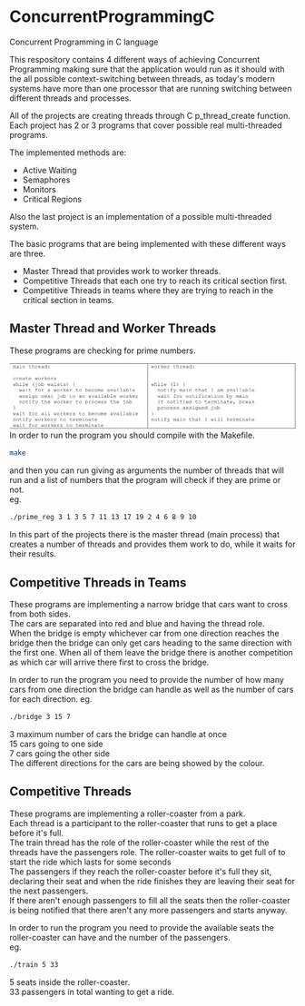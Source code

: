 # ConcurrentProgrammingC
Concurrent Programming in C language

This respository contains 4 different ways of achieving Concurrent Programming making sure that the application would run as it should with the all possible context-switching between threads, as today's modern systems have more than one processor that are running switching between different threads and processes. <br>

All of the projects are creating threads through C p_thread_create function.<br>
Each project has 2 or 3 programs that cover possible real multi-threaded programs.<br>

The implemented methods are:
- Active Waiting
- Semaphores
- Monitors
- Critical Regions
  
Also the last project is an implementation of a possible multi-threaded system.<br>

The basic programs that are being implemented with these different ways are three.

- Master Thread that provides work to worker threads.
- Competitive Threads that each one try to reach its critical section first.
- Competitive Threads in teams where they are trying to reach in the critical section in teams.


## Master Thread and Worker Threads

These programs are checking for prime numbers. <br>

![image](prime_number.png)
<br>
In order to run the program you should compile with the Makefile. <br>
```bash
make
```
and then you can run giving as arguments the number of threads that will run and a list of numbers that the program will check if they are prime or not. <br>
eg.<br>
```bash
./prime_reg 3 1 3 5 7 11 13 17 19 2 4 6 8 9 10
```

In this part of the projects there is the master thread (main process) that creates a number of threads and provides them work to do, while it waits for their results.

## Competitive Threads in Teams

These programs are implementing a narrow bridge that cars want to cross from both sides.<br>
The cars are separated into red and blue and having the thread role.<br>
When the bridge is empty whichever car from one direction reaches the bridge then the bridge can only get cars heading to the same direction with the first one. When all of them leave the bridge there is another competition as which car will arrive there first to cross the bridge. <br>

In order to run the program you need to provide the number of how many cars from one direction the bridge can handle as well as the number of cars for each direction.
eg.
```bash
./bridge 3 15 7
```

3 maximum number of cars the bridge can handle at once <br>
15 cars going to one side<br>
7 cars going the other side<br>
The different directions for the cars are being showed by the colour. <br>

## Competitive Threads

These programs are implementing a roller-coaster from a park.<br>
Each thread is a participant to the roller-coaster that runs to get a place before it's full.<br>
The train thread has the role of the roller-coaster while the rest of the threads have the passengers role.
The roller-coaster waits to get full of to start the ride which lasts for some seconds <br>
The passengers if they reach the roller-coaster before it's full they sit, declaring their seat and when the ride finishes they are leaving their seat for the next passengers.<br>
If there aren't enough passengers to fill all the seats then the roller-coaster is being notified that there aren't any more passengers and starts anyway.<br>

In order to run the program you need to provide the available seats the roller-coaster can have and the number of the passengers.<br>
eg.
```bash
./train 5 33
```

5 seats inside the roller-coaster.<br>
33 passengers in total wanting to get a ride.<br>
